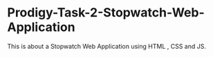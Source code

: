 # Prodigy-Task-2-Stopwatch-Web-Application
This is about a Stopwatch Web Application using HTML , CSS and JS.
